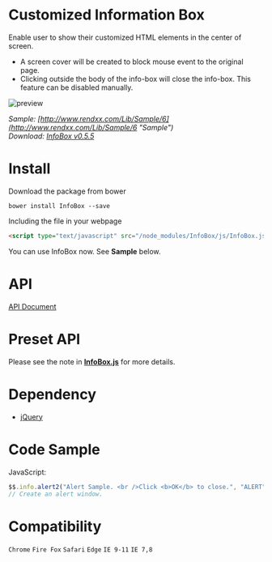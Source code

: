 # Customized Information Box
Enable user to show their customized HTML elements in the center of screen.  

- A screen cover will be created to block mouse event to the original page.
- Clicking outside the body of the info-box will close the info-box. This feature can be disabled manually.

![preview](https://raw.githubusercontent.com/Rendxx/InfoBox/master/preview.png "Preview")  

*Sample: [http://www.rendxx.com/Lib/Sample/6](http://www.rendxx.com/Lib/Sample/6 "Sample")*  
*Download: [InfoBox v0.5.5](https://github.com/Rendxx/InfoBox/releases/tag/0.5.5 "Download")*

# Install
Download the package from bower
```
bower install InfoBox --save
```

Including the file in your webpage
```HTML
<script type="text/javascript" src="/node_modules/InfoBox/js/InfoBox.js"></script>
```

You can use InfoBox now. See **Sample** below.

# API
[API Document](https://github.com/Rendxx/InfoBox/blob/master/API%20Document.md)

# Preset API
Please see the note in **[InfoBox.js](https://github.com/Rendxx/InfoBox/blob/master/InfoBox/src/js/InfoBox.js)** for more details.

# Dependency
- [jQuery][]

# Code Sample
JavaScript:

```javascript
$$.info.alert2("Alert Sample. <br />Click <b>OK</b> to close.", "ALERT", false, "rgba(0,0,0,0.6)", null);
// Create an alert window.
```

# Compatibility
```Chrome``` ```Fire Fox``` ```Safari``` ```Edge``` ```IE 9-11``` ```IE 7,8```

[jQuery]: https://jquery.com/ "jQuery Home Page"